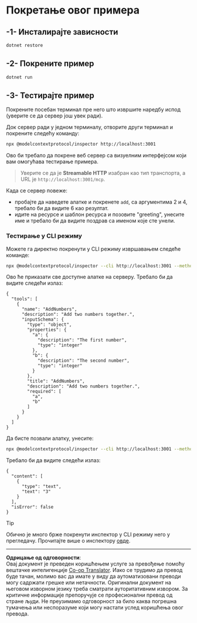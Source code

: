 <!--
CO_OP_TRANSLATOR_METADATA:
{
  "original_hash": "dde4e32e4b55ef4962c411b39d2340a7",
  "translation_date": "2025-09-03T16:18:30+00:00",
  "source_file": "03-GettingStarted/06-http-streaming/solution/dotnet/README.md",
  "language_code": "sr"
}
-->
# Покретање овог примера

## -1- Инсталирајте зависности

```bash
dotnet restore
```

## -2- Покрените пример

```bash
dotnet run
```

## -3- Тестирајте пример

Покрените посебан терминал пре него што извршите наредбу испод (уверите се да сервер још увек ради).

Док сервер ради у једном терминалу, отворите други терминал и покрените следећу команду:

```bash
npx @modelcontextprotocol/inspector http://localhost:3001
```

Ово би требало да покрене веб сервер са визуелним интерфејсом који вам омогућава тестирање примера.

> Уверите се да је **Streamable HTTP** изабран као тип транспорта, а URL је `http://localhost:3001/mcp`.

Када се сервер повеже:

- пробајте да наведете алатке и покренете `add`, са аргументима 2 и 4, требало би да видите 6 као резултат.
- идите на ресурсе и шаблон ресурса и позовите "greeting", унесите име и требало би да видите поздрав са именом које сте унели.

### Тестирање у CLI режиму

Можете га директно покренути у CLI режиму извршавањем следеће команде:

```bash 
npx @modelcontextprotocol/inspector --cli http://localhost:3001 --method tools/list
```

Ово ће приказати све доступне алатке на серверу. Требало би да видите следећи излаз:

```text
{
  "tools": [
    {
      "name": "AddNumbers",
      "description": "Add two numbers together.",
      "inputSchema": {
        "type": "object",
        "properties": {
          "a": {
            "description": "The first number",
            "type": "integer"
          },
          "b": {
            "description": "The second number",
            "type": "integer"
          }
        },
        "title": "AddNumbers",
        "description": "Add two numbers together.",
        "required": [
          "a",
          "b"
        ]
      }
    }
  ]
}
```

Да бисте позвали алатку, унесите:

```bash
npx @modelcontextprotocol/inspector --cli http://localhost:3001 --method tools/call --tool-name AddNumbers --tool-arg a=1 --tool-arg b=2
```

Требало би да видите следећи излаз:

```text
{
  "content": [
    {
      "type": "text",
      "text": "3"
    }
  ],
  "isError": false
}
```

> [!TIP]
> Обично је много брже покренути инспектор у CLI режиму него у прегледачу.
> Прочитајте више о инспектору [овде](https://github.com/modelcontextprotocol/inspector).

---

**Одрицање од одговорности**:  
Овај документ је преведен коришћењем услуге за превођење помоћу вештачке интелигенције [Co-op Translator](https://github.com/Azure/co-op-translator). Иако се трудимо да превод буде тачан, молимо вас да имате у виду да аутоматизовани преводи могу садржати грешке или нетачности. Оригинални документ на његовом изворном језику треба сматрати ауторитативним извором. За критичне информације препоручује се професионални превод од стране људи. Не преузимамо одговорност за било каква погрешна тумачења или неспоразуме који могу настати услед коришћења овог превода.